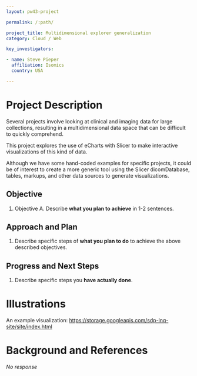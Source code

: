```yaml
---
layout: pw43-project

permalink: /:path/

project_title: Multidimensional explorer generalization
category: Cloud / Web

key_investigators:

- name: Steve Pieper
  affiliation: Isomics
  country: USA

---
```


# Project Description

<!-- Add a short paragraph describing the project. -->


Several projects involve looking at clinical and imaging data for large collections, resulting in a multidimensional data space that can be difficult to quickly comprehend.

This project explores the use of eCharts with Slicer to make interactive visualizations of this kind of data.

Although we have some hand-coded examples for specific projects, it could be of interest to create a more generic tool using the Slicer dicomDatabase, tables, markups, and other data sources to generate visualizations.



## Objective

<!-- Describe here WHAT you would like to achieve (what you will have as end result). -->


1. Objective A. Describe **what you plan to achieve** in 1-2 sentences.




## Approach and Plan

<!-- Describe here HOW you would like to achieve the objectives stated above. -->


1. Describe specific steps of **what you plan to do** to achieve the above described objectives.




## Progress and Next Steps

<!-- Update this section as you make progress, describing of what you have ACTUALLY DONE.
     If there are specific steps that you could not complete then you can describe them here, too. -->


1. Describe specific steps you **have actually done**.




# Illustrations

<!-- Add pictures and links to videos that demonstrate what has been accomplished. -->


An example visualization: https://storage.googleapis.com/sdp-lnq-site/site/index.html



# Background and References

<!-- If you developed any software, include link to the source code repository.
     If possible, also add links to sample data, and to any relevant publications. -->


_No response_

